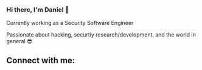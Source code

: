 ### Hi there, I'm Daniel 👋

Currently working as a Security Software Engineer  

Passionate about hacking, securtiy research/development, and the world in general :sunglasses:  

## Connect with me:


<!--
**DanielGrunberger/DanielGrunberger** is a ✨ _special_ ✨ repository because its `README.md` (this file) appears on your GitHub profile.

Here are some ideas to get you started:

- 🔭 I’m currently working on ...
- 🌱 I’m currently learning ...
- 👯 I’m looking to collaborate on ...
- 🤔 I’m looking for help with ...
- 💬 Ask me about ...
- 📫 How to reach me: ...
- 😄 Pronouns: ...
- ⚡ Fun fact: ...
-->
